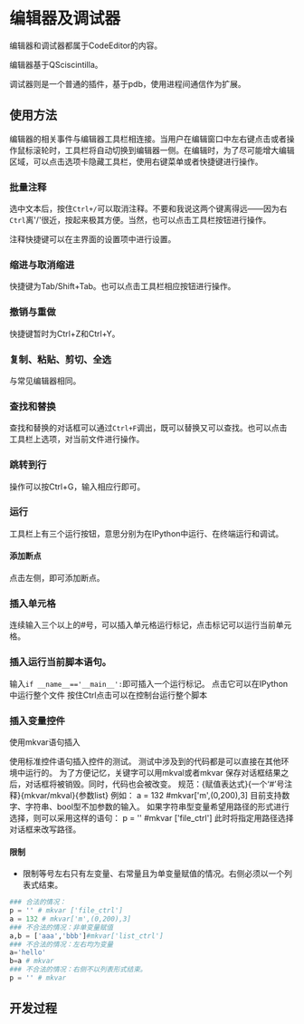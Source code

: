 # 编辑器及调试器

编辑器和调试器都属于CodeEditor的内容。

编辑器基于QSciscintilla。

调试器则是一个普通的插件，基于pdb，使用进程间通信作为扩展。



## 使用方法

编辑器的相关事件与编辑器工具栏相连接。当用户在编辑窗口中左右键点击或者操作鼠标滚轮时，工具栏将自动切换到编辑器一侧。在编辑时，为了尽可能增大编辑区域，可以点击选项卡隐藏工具栏，使用右键菜单或者快捷键进行操作。

### 批量注释

选中文本后，按住`Ctrl+/`可以取消注释。不要和我说这两个键离得远——因为右`Ctrl`离'/'很近，按起来极其方便。当然，也可以点击工具栏按钮进行操作。

注释快捷键可以在主界面的设置项中进行设置。

### 缩进与取消缩进

快捷键为Tab/Shift+Tab。也可以点击工具栏相应按钮进行操作。

### 撤销与重做

快捷键暂时为Ctrl+Z和Ctrl+Y。

### 复制、粘贴、剪切、全选

与常见编辑器相同。

### 查找和替换

查找和替换的对话框可以通过`Ctrl+F`调出，既可以替换又可以查找。也可以点击工具栏上选项，对当前文件进行操作。

### 跳转到行
操作可以按Ctrl+G，输入相应行即可。

### 运行
工具栏上有三个运行按钮，意思分别为在IPython中运行、在终端运行和调试。

#### 添加断点
点击左侧，即可添加断点。

### 插入单元格
连续输入三个以上的#号，可以插入单元格运行标记，点击标记可以运行当前单元格。

### 插入运行当前脚本语句。
输入`if __name__=='__main__':`即可插入一个运行标记。
点击它可以在IPython中运行整个文件
按住Ctrl点击可以在控制台运行整个脚本

### 插入变量控件

使用mkvar语句插入

使用标准控件语句插入控件的测试。
测试中涉及到的代码都是可以直接在其他环境中运行的。
为了方便记忆，关键字可以用mkval或者mkvar
保存对话框结果之后，对话框将被销毁。同时，代码也会被改变。
规范：{赋值表达式}{一个‘#’号注释}{mkvar/mkval}{参数list}
例如：
a = 132 #mkvar['m',(0,200),3]
目前支持数字、字符串、bool型不加参数的输入。
如果字符串型变量希望用路径的形式进行选择，则可以采用这样的语句：
p = '' #mkvar ['file_ctrl']
此时将指定用路径选择对话框来改写路径。

#### 限制
- 限制等号左右只有左变量、右常量且为单变量赋值的情况。右侧必须以一个列表式结束。
```python
### 合法的情况：
p = '' # mkvar ['file_ctrl']
a = 132 # mkvar['m',(0,200),3]
### 不合法的情况：非单变量赋值
a,b = ['aaa','bbb']#mkvar['list_ctrl']
### 不合法的情况：左右均为变量
a='hello'
b=a # mkvar
### 不合法的情况：右侧不以列表形式结束。
p = '' # mkvar
```



## 开发过程




